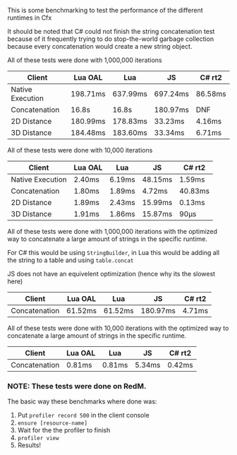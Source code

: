 This is some benchmarking to test the performance of the different runtimes in Cfx

It should be noted that C# could not finish the string concatenation test because of it frequently trying to do stop-the-world garbage collection because every concatenation would create a new string object.

All of these tests were done with 1,000,000 iterations

| Client | Lua OAL | Lua | JS | C# rt2 |
|--- | --- | --- | --- | ---|
| Native Execution | 198.71ms | 637.99ms | 697.24ms | 86.58ms |
| Concatenation | 16.8s  | 16.8s | 180.97ms | DNF |
| 2D Distance | 180.99ms  | 178.83ms  | 33.23ms | 4.16ms |
| 3D Distance | 184.48ms  | 183.60ms |  33.34ms | 6.71ms |


All of these tests were done with 10,000 iterations

| Client | Lua OAL | Lua | JS | C# rt2 |
|--- | --- | --- | --- | ---|
| Native Execution | 2.40ms | 6.19ms | 48.15ms | 1.59ms |
| Concatenation | 1.80ms  | 1.89ms | 4.72ms | 40.83ms |
| 2D Distance | 1.89ms  | 2.43ms | 15.99ms | 0.13ms |
| 3D Distance | 1.91ms  |  1.86ms | 15.87ms | 90µs |


All of these tests were done with 1,000,000 iterations with the optimized way to concatenate a large amount of strings in the specific runtime.

For C# this would be using `StringBuilder`, in Lua this would be adding all the string to a table and using `table.concat`

JS does not have an equivelent optimization (hence why its the slowest here)


| Client | Lua OAL | Lua | JS | C# rt2 |
|--- | --- | --- | --- | ---|
| Concatenation | 61.52ms | 61.52ms | 180.97ms | 4.71ms |


All of these tests were done with 10,000 iterations with the optimized way to concatenate a large amount of strings in the specific runtime.

| Client | Lua OAL | Lua | JS | C# rt2 |
|--- | --- | --- | --- | ---|
| Concatenation | 0.81ms | 0.81ms | 5.34ms | 0.42ms |


### NOTE: These tests were done on RedM.

The basic way these benchmarks where done was:

1. Put `profiler record 500` in the client console
2. `ensure [resource-name]`
3. Wait for the the profiler to finish
4. `profiler view`
5. Results!
